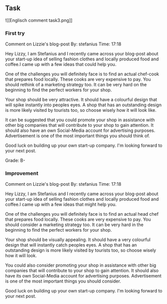 ## Task
![[Englisch comment task3.png]]
### First try
Comment on Lizzie's blog-post
By: stefanius
Time: 17:18

Hey Lizzy, I am Stefanius and I recently came across your blog-post about your start-up idea of selling fashion clothes and locally produced food and coffee.I came up with a few ideas that could help you.

One of the challenges you will definitely face is to find an actual chef-cook that prepares food locally. These cooks are very expensive to pay. You should rethink of a marketing strategy too. It can be very hard on the beginning to find the perfect workers for your shop. 

Your shop should be very attractive. It should have a colourful design that will spike instantly into peoples eyes. A shop that has an outstanding design is more likely visited by tourists too, so choose wisely how it will look like.

It can be suggested that you could promote your shop in assistance with other big companies that will contribute to your shop to gain attention. It should also have an own Social-Media account for advertising purposes. Advertisement is one of the most important things you should think of.

Good luck on building up your own start-up company. I'm looking forward to your next post.

Grade: B-
### Improvement
Comment on Lizzie's blog-post
By: stefanius
Time: 17:18

Hey Lizzy, I am Stefanius and I recently came across your blog-post about your start-up idea of selling fashion clothes and locally produced food and coffee.I came up with a few ideas that might help you.

One of the challenges you will definitely face is to find an actual head chef that prepares food locally. These cooks are very expensive to pay. You should consider a marketing strategy too. It can be very hard in the beginning to find the perfect workers for your shop. 

Your shop should be visually appealing. It should have a very colourful design that will instantly catch peoples eyes. A shop that has an outstanding design is more likely visited by tourists too, so choose wisely how it will look.

You could also consider promoting your shop in assistance with other big companies that will contribute to your shop to gain attention. It should also have its own Social-Media account for advertising purposes. Advertisement is one of the most important things you should consider.

Good luck on building up your own start-up company. I'm looking forward to your next post.